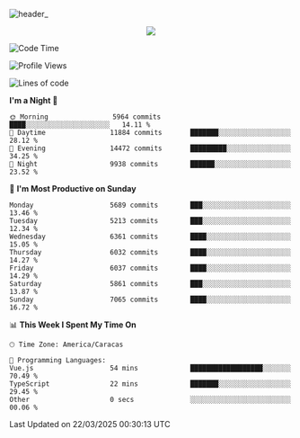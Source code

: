 ![header_](https://github.com/user-attachments/assets/4010d822-ccdc-4198-b608-18c773338d18)


<p align="center">
  <a href="http://www.github.com/thevacs">
    <img src="https://github-readme-streak-stats.herokuapp.com/?user=thevacs&stroke=ffffff&background=1c1917&ring=0891b2&fire=0891b2&currStreakNum=ffffff&currStreakLabel=0891b2&sideNums=ffffff&sideLabels=ffffff&dates=ffffff&hide_border=true" />
  </a>
</p>

<!--START_SECTION:waka-->
![Code Time](http://img.shields.io/badge/Code%20Time-3%2C353%20hrs%2042%20mins-blue)

![Profile Views](http://img.shields.io/badge/Profile%20Views-0-blue)

![Lines of code](https://img.shields.io/badge/From%20Hello%20World%20I%27ve%20Written-5.2%20million%20lines%20of%20code-blue)

**I'm a Night 🦉** 

```text
🌞 Morning                5964 commits        ████░░░░░░░░░░░░░░░░░░░░░   14.11 % 
🌆 Daytime                11884 commits       ███████░░░░░░░░░░░░░░░░░░   28.12 % 
🌃 Evening                14472 commits       █████████░░░░░░░░░░░░░░░░   34.25 % 
🌙 Night                  9938 commits        ██████░░░░░░░░░░░░░░░░░░░   23.52 % 
```
📅 **I'm Most Productive on Sunday** 

```text
Monday                   5689 commits        ███░░░░░░░░░░░░░░░░░░░░░░   13.46 % 
Tuesday                  5213 commits        ███░░░░░░░░░░░░░░░░░░░░░░   12.34 % 
Wednesday                6361 commits        ████░░░░░░░░░░░░░░░░░░░░░   15.05 % 
Thursday                 6032 commits        ████░░░░░░░░░░░░░░░░░░░░░   14.27 % 
Friday                   6037 commits        ████░░░░░░░░░░░░░░░░░░░░░   14.29 % 
Saturday                 5861 commits        ███░░░░░░░░░░░░░░░░░░░░░░   13.87 % 
Sunday                   7065 commits        ████░░░░░░░░░░░░░░░░░░░░░   16.72 % 
```


📊 **This Week I Spent My Time On** 

```text
🕑︎ Time Zone: America/Caracas

💬 Programming Languages: 
Vue.js                   54 mins             ██████████████████░░░░░░░   70.49 % 
TypeScript               22 mins             ███████░░░░░░░░░░░░░░░░░░   29.45 % 
Other                    0 secs              ░░░░░░░░░░░░░░░░░░░░░░░░░   00.06 % 
```


 Last Updated on 22/03/2025 00:30:13 UTC
<!--END_SECTION:waka-->
